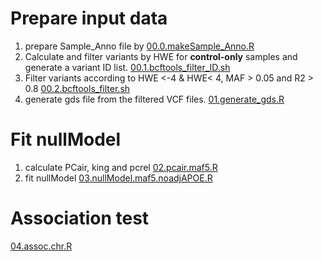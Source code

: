 
# Prepare input data
1. prepare Sample_Anno file by [00.0.makeSample_Anno.R](https://github.com/plCas/SNP-SV-imputation-panel-building-pipeline/blob/9496c44894345fe893307565db82e47ffa4e26f1/single%20variant%20association%20test/00.0.makeSample_Anno.R)
2. Calculate and filter variants by HWE for **control-only** samples and generate a variant ID list. [00.1.bcftools_filter_ID.sh](https://github.com/plCas/SNP-SV-imputation-panel-building-pipeline/blob/9496c44894345fe893307565db82e47ffa4e26f1/single%20variant%20association%20test/00.1.bcftools_filter_ID.sh)
3. Filter variants according to HWE <-4 & HWE< 4,  MAF > 0.05 and R2 > 0.8 [00.2.bcftools_filter.sh](https://github.com/plCas/SNP-SV-imputation-panel-building-pipeline/blob/9496c44894345fe893307565db82e47ffa4e26f1/single%20variant%20association%20test/00.2.bcftools_filter.sh)
4. generate gds file from the filtered VCF files. [01.generate_gds.R](https://github.com/plCas/SNP-SV-imputation-panel-building-pipeline/blob/9496c44894345fe893307565db82e47ffa4e26f1/single%20variant%20association%20test/01.generate_gds.R)

# Fit nullModel
1. calculate PCair, king and pcrel [02.pcair.maf5.R](https://github.com/plCas/SNP-SV-imputation-panel-building-pipeline/blob/9496c44894345fe893307565db82e47ffa4e26f1/single%20variant%20association%20test/02.pcair.maf5.R)
2. fit nullModel [03.nullModel.maf5.noadjAPOE.R](https://github.com/plCas/SNP-SV-imputation-panel-building-pipeline/blob/9496c44894345fe893307565db82e47ffa4e26f1/single%20variant%20association%20test/03.nullModel.maf5.noadjAPOE.R)

# Association test
[04.assoc.chr.R](https://github.com/plCas/SNP-SV-imputation-panel-building-pipeline/blob/9496c44894345fe893307565db82e47ffa4e26f1/single%20variant%20association%20test/04.assoc.chr.R)
